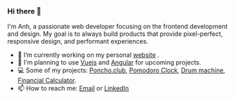 ### Hi there 👋
I'm Anh, a passionate web developer focusing on the frontend development and design. 
My goal is to always build products that provide pixel-perfect, responsive design, and performant experiences.

- 🔭  I’m currently working on my personal [website](https://anhnguyen.page/) .
- 📗  I'm planning to use [Vuejs](https://vuejs.org/) and [Angular](https://angular.io/) for upcoming projects.
- 💻 Some of my projects: [Poncho.club](https://poncho.club), [Pomodoro Clock](https://anguyen0208.github.io/Pomodoro-Clock/), [Drum machine](https://anguyen0208.github.io/drum-machine/), [Financial Calculator](https://github.com/anguyen0208/Financial-Calculator-V2).
- 📫 How to reach me: [Email](mailto:a.nguyen0208@gmail.com) or [LinkedIn](https://www.linkedin.com/in/anhnguyen0208/)
<!--
**anguyen0208/anguyen0208** is a ✨ _special_ ✨ repository because its `README.md` (this file) appears on your GitHub profile.

Here are some ideas to get you started:

- 🔭 I’m currently working on ...
- 🌱 I’m currently learning ...
- 👯 I’m looking to collaborate on ...
- 🤔 I’m looking for help with ...
- 💬 Ask me about ...
- 📫 How to reach me: ...
- 😄 Pronouns: ...
- ⚡ Fun fact: ...
-->
